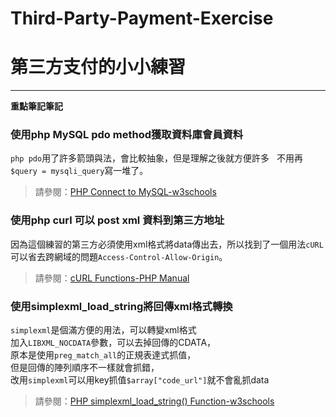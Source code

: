 # Third-Party-Payment-Exercise
# 第三方支付的小小練習

---------------------------------------------
**重點筆記筆記**

### 使用php MySQL pdo method獲取資料庫會員資料   
`php pdo`用了許多箭頭與法，會比較抽象，但是理解之後就方便許多   
不用再`$query = mysqli_query`寫一堆了。   

>請參閱：[PHP Connect to MySQL-w3schools](https://www.w3schools.com/php/php_mysql_connect.asp)  

### 使用php curl 可以 post xml 資料到第三方地址 
因為這個練習的第三方必須使用xml格式將data傳出去，所以找到了一個用法`cURL`   
可以省去跨網域的問題`Access-Control-Allow-Origin`。    

>請參閱：[cURL Functions-PHP Manual](http://php.net/manual/en/function.curl-setopt.php)   

### 使用simplexml_load_string將回傳xml格式轉換   
`simplexml`是個滿方便的用法，可以轉變xml格式   
加入`LIBXML_NOCDATA`參數，可以去掉回傳的CDATA，    
原本是使用`preg_match_all`的正規表達式抓值，    
但是回傳的陣列順序不一樣就會抓錯，   
改用`simplexml`可以用key抓值`$array["code_url"]`就不會亂抓data    

>請參閱：[PHP simplexml_load_string() Function-w3schools](https://www.w3schools.com/php/func_simplexml_load_string.asp)   
